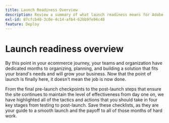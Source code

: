 ```yaml
---
title: Launch Readiness Overview
description: Review a summary of what launch readiness means for Adobe Commerce implementations.
exl-id: 87cfcb48-3c0e-4c14-afb4-62bb9fe94c48
feature: Deploy
---
```

# Launch readiness overview

By this point in your ecommerce journey, your teams and organization have dedicated months to organizing, planning, and building a solution that fits your brand's needs and will grow your business. Now that the point of launch is finally here, it doesn't mean the job is now done.

From the final pre-launch checkpoints to the post-launch steps that ensure the site continues to maintain the level of effectiveness from day one on, we have highlighted all of the tactics and actions that you should take in four key stages from testing to post-launch. Save these checklists, as they are your guide to a smooth launch and the payoff to all of those months of hard work.
